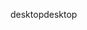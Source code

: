 <span data-ttu-id="65cd8-101">desktop</span><span class="sxs-lookup"><span data-stu-id="65cd8-101">desktop</span></span>